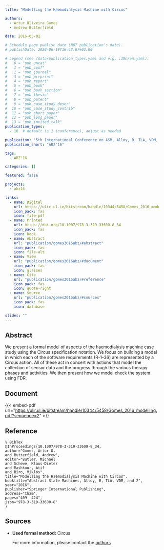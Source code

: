 ```yaml
---
title: "Modelling the Haemodialysis Machine with Circus"

authors:
  - Artur Oliveira Gomes
  - Andrew Butterfield

date: 2016-05-01

# Schedule page publish date (NOT publication's date).
# publishDate: 2020-06-19T16:42:07+02:00

# Legend (see /data/publication_types.yaml and e.g. i18n/en.yaml): 
#   0 = "pub_uncat"
#   1 = "pub_conf"
#   2 = "pub_journal"
#   3 = "pub_preprint"
#   4 = "pub_report"
#   5 = "pub_book"
#   6 = "pub_book_section"
#   7 = "pub_thesis"
#   8 = "pub_patent"
#   9 = "pub_case_study_descr"
#  10 = "pub_case_study_contrib"
#  11 = "pub_short_paper"
#  12 = "pub_long_paper"
#  13 = "pub_invited_talk"
publication_types:
  - 10  # default is 1 (conference), adjust as needed

publication: "5th International Conference on ASM, Alloy, B, TLA, VDM, and Z (ABZ'16)"
publication_short: "ABZ'16"

tags:
  - ABZ'16

categories: []

featured: false

projects:
  - abz16

links:
  - name: Digital
    url: https://ulir.ul.ie/bitstream/handle/10344/5458/Gomes_2016_modelling.pdf?sequence=2
    icon_pack: fas
    icon: file-pdf
  - name: Printed
    url: https://doi.org/10.1007/978-3-319-33600-8_34
    icon_pack: fas
    icon: book
  - name: Abstract
    url: "publication/gomes2016abz/#abstract"
    icon_pack: fas
    icon: file-alt
  - name: View
    url: "publication/gomes2016abz/#document"
    icon_pack: fas
    icon: glasses
  - name: Cite
    url: "publication/gomes2016abz/#reference"
    icon_pack: fas
    icon: quote-right
  - name: Source
    url: "publication/gomes2016abz/#sources"
    icon_pack: fas
    icon: database

slides: ""
---
```


## Abstract

We present a formal model of aspects of the haemodialysis machine case study using the Circus specification notation. We focus on building a model in which each of the software requirements (R-1–36) are represented by a Circus action. All of these act in concert with actions that model the collection of sensor data and the progress through the various therapy phases and activities. We then present how we model check the system using FDR.

## Document

{{< embed-pdf url="https://ulir.ul.ie/bitstream/handle/10344/5458/Gomes_2016_modelling.pdf?sequence=2" >}}

## Reference

```
% BibTex
@InProceedings{10.1007/978-3-319-33600-8_34,
author="Gomes, Artur O.
and Butterfield, Andrew",
editor="Butler, Michael
and Schewe, Klaus-Dieter
and Mashkoor, Atif
and Biro, Miklos",
title="Modelling the Haemodialysis Machine with Circus",
booktitle="Abstract State Machines, Alloy, B, TLA, VDM, and Z",
year="2016",
publisher="Springer International Publishing",
address="Cham",
pages="409--424",
isbn="978-3-319-33600-8"
}
```

## Sources

- **Used formal method:**
  Circus

  For more information, please contact the <a href ="mailto:gomesa@tcd.ie;butrfeld@tcd.ie">authors</a>
